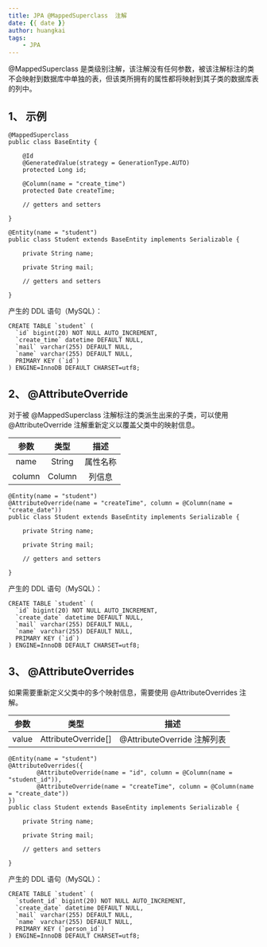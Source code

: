 ```yaml
---
title: JPA @MappedSuperclass  注解
date: {{ date }}
author: huangkai
tags: 
	- JPA
---
```


@MappedSuperclass 是类级别注解，该注解没有任何参数，被该注解标注的类不会映射到数据库中单独的表，但该类所拥有的属性都将映射到其子类的数据库表的列中。

## 1、 示例 ##

```
@MappedSuperclass
public class BaseEntity {
    
    @Id
    @GeneratedValue(strategy = GenerationType.AUTO)
    protected Long id;
    
    @Column(name = "create_time")
    protected Date createTime;
    
    // getters and setters
    
}
```

```
@Entity(name = "student")
public class Student extends BaseEntity implements Serializable {
    
    private String name;
    
    private String mail;
    
    // getters and setters
    
}
```

产生的 DDL 语句（MySQL）：
```
CREATE TABLE `student` (
  `id` bigint(20) NOT NULL AUTO_INCREMENT,
  `create_time` datetime DEFAULT NULL,
  `mail` varchar(255) DEFAULT NULL,
  `name` varchar(255) DEFAULT NULL,
  PRIMARY KEY (`id`)
) ENGINE=InnoDB DEFAULT CHARSET=utf8;
```

## 2、 @AttributeOverride ##
对于被 @MappedSuperclass 注解标注的类派生出来的子类，可以使用 @AttributeOverride 注解重新定义以覆盖父类中的映射信息。

|参数|类型|描述|
|:---:|:---:|:---:|
|name|String|属性名称|
|column|Column|列信息|

```
@Entity(name = "student")
@AttributeOverride(name = "createTime", column = @Column(name = "create_date"))
public class Student extends BaseEntity implements Serializable {
    
    private String name;
    
    private String mail;
    
    // getters and setters
    
}
```

产生的 DDL 语句（MySQL）：
```
CREATE TABLE `student` (
  `id` bigint(20) NOT NULL AUTO_INCREMENT,
  `create_date` datetime DEFAULT NULL,
  `mail` varchar(255) DEFAULT NULL,
  `name` varchar(255) DEFAULT NULL,
  PRIMARY KEY (`id`)
) ENGINE=InnoDB DEFAULT CHARSET=utf8;
```

## 3、 @AttributeOverrides ##
如果需要重新定义父类中的多个映射信息，需要使用 @AttributeOverrides 注解。

|参数|类型|描述|
|:---:|:---:|:---:|
|value|AttributeOverride[]|@AttributeOverride 注解列表|

```
@Entity(name = "student")
@AttributeOverrides({
        @AttributeOverride(name = "id", column = @Column(name = "student_id")),
        @AttributeOverride(name = "createTime", column = @Column(name = "create_date"))
})
public class Student extends BaseEntity implements Serializable {
    
    private String name;
    
    private String mail;
    
    // getters and setters
    
}
```

产生的 DDL 语句（MySQL）：

```
CREATE TABLE `student` (
  `student_id` bigint(20) NOT NULL AUTO_INCREMENT,
  `create_date` datetime DEFAULT NULL,
  `mail` varchar(255) DEFAULT NULL,
  `name` varchar(255) DEFAULT NULL,
  PRIMARY KEY (`person_id`)
) ENGINE=InnoDB DEFAULT CHARSET=utf8;
```